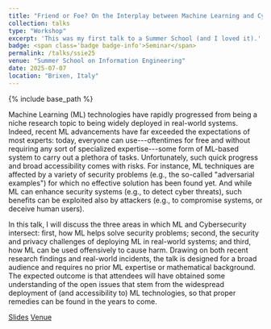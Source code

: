 ```yaml
---
title: "Friend or Foe? On the Interplay between Machine Learning and Cybersecurity"
collection: talks
type: "Workshop"
excerpt: 'This was my first talk to a Summer School (and I loved it).'
badge: <span class='badge badge-info'>Seminar</span>
permalink: /talks/ssie25
venue: "Summer School on Information Engineering"
date: 2025-07-07
location: "Brixen, Italy"
---
```

{% include base_path %}

Machine Learning (ML) technologies have rapidly progressed from being a niche research topic to being widely deployed in real-world systems. Indeed, recent ML advancements have far exceeded the expectations of most experts: today, everyone can use---oftentimes for free and without requiring any sort of specialized expertise---some form of ML-based system to carry out a plethora of tasks.
Unfortunately, such quick progress and broad accessibility comes with risks. For instance, ML techniques are affected by a variety of security problems (e.g., the so-called "adversarial examples") for which no effective solution has been found yet. And while ML can enhance security systems (e.g., to detect cyber threats), such benefits can be exploited also by attackers (e.g., to compromise systems, or deceive human users). 

In this talk, I will discuss the three areas in which ML and Cybersecurity intersect: 
first, how ML helps solve security problems; second, the security and privacy challenges of deploying ML in real-world systems; and third, how ML can be used offensively to cause harm. Drawing on both recent research findings and real-world incidents, the talk is designed for a broad audience and requires no prior ML expertise or mathematical background.
The expected outcome is that attendees will have obtained some understanding of the open issues that stem from the widespread deployment of (and accessibility to) ML technologies, so that proper remedies can be found in the years to come.



<a class="btn btn-outline-primary my-1 mr-1 btn-sm" href="{{ base_path }}/files/talks/ssie25_lecture.pdf" target="_blank" rel="noopener">Slides</a>
<a class="btn btn-outline-primary my-1 mr-1 btn-sm" href="https://ssie.dei.unipd.it/technical-program-ssie-2025/" target="_blank" rel="noopener">Venue</a>